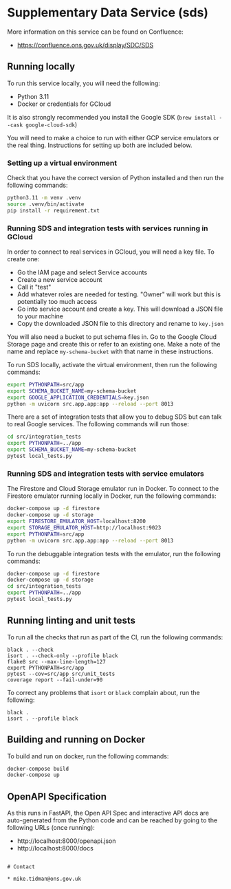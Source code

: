 # Supplementary Data Service (sds)

More information on this service can be found on Confluence:

* https://confluence.ons.gov.uk/display/SDC/SDS

## Running locally

To run this service locally, you will need the following:

* Python 3.11
* Docker or credentials for GCloud

It is also strongly recommended you install the Google SDK (`brew install --cask google-cloud-sdk`)

You will need to make a choice to run with either GCP service emulators or the real thing.
Instructions for setting up both are included below.

### Setting up a virtual environment

Check that you have the correct version of Python installed and then run the following commands:

```bash
python3.11 -m venv .venv
source .venv/bin/activate
pip install -r requirement.txt
```

### Running SDS and integration tests with services running in GCloud

In order to connect to real services in GCloud, you will need a key file. To create one:

* Go the IAM page and select Service accounts
* Create a new service account
* Call it "test"
* Add whatever roles are needed for testing. "Owner" will work but this is potentially too much access
* Go into service account and create a key. This will download a JSON file to your machine 
* Copy the downloaded JSON file to this directory and rename to `key.json`

You will also need a bucket to put schema files in. Go to the Google Cloud Storage page and create this or 
refer to an existing one. Make a note of the name and replace `my-schema-bucket` with that name in these instructions.

To run SDS locally, activate the virtual environment, then run the following commands:

```bash
export PYTHONPATH=src/app
export SCHEMA_BUCKET_NAME=my-schema-bucket
export GOOGLE_APPLICATION_CREDENTIALS=key.json
python -m uvicorn src.app.app:app --reload --port 8013
```

There are a set of integration tests that allow you to debug SDS but can talk to real Google services. The following
commands will run those:

```bash
cd src/integration_tests
export PYTHONPATH=../app
export SCHEMA_BUCKET_NAME=my-schema-bucket
pytest local_tests.py
```



### Running SDS and integration tests with service emulators

The Firestore and Cloud Storage emulator run in Docker. To connect to the Firestore emulator running locally in Docker,
run the following commands:


```bash
docker-compose up -d firestore
docker-compose up -d storage
export FIRESTORE_EMULATOR_HOST=localhost:8200
export STORAGE_EMULATOR_HOST=http://localhost:9023
export PYTHONPATH=src/app
python -m uvicorn src.app.app:app --reload --port 8013
```

To run the debuggable integration tests with the emulator, run the following commands:

```bash
docker-compose up -d firestore
docker-compose up -d storage
cd src/integration_tests
export PYTHONPATH=../app
pytest local_tests.py
```

## Running linting and unit tests

To run all the checks that run as part of the CI, run the following commands:

```
black . --check
isort . --check-only --profile black
flake8 src --max-line-length=127
export PYTHONPATH=src/app
pytest --cov=src/app src/unit_tests
coverage report --fail-under=90
```

To correct any problems that `isort` or `black` complain about, run the following:

```
black .
isort . --profile black
```

## Building and running on Docker

To build and run on docker, run the following commands:

```bash
docker-compose build
docker-compose up
```

## OpenAPI Specification

As this runs in FastAPI, the Open API Spec and interactive API docs are auto-generated from the Python code and
can be reached by going to the following URLs (once running):

* http://localhost:8000/openapi.json
* http://localhost:8000/docs
```

# Contact

* mike.tidman@ons.gov.uk